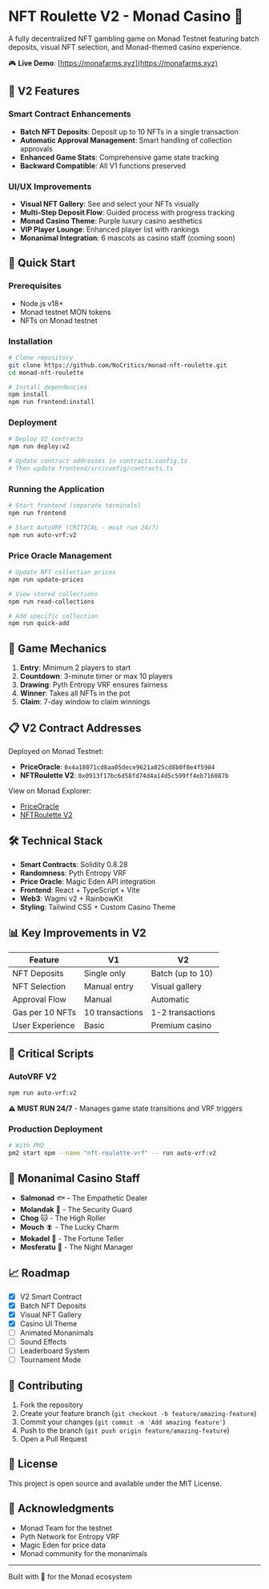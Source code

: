 # NFT Roulette V2 - Monad Casino 🎰

A fully decentralized NFT gambling game on Monad Testnet featuring batch deposits, visual NFT selection, and Monad-themed casino experience.

🎮 **Live Demo**: [https://monafarms.xyz](https://monafarms.xyz)

## 🌟 V2 Features

### Smart Contract Enhancements
- **Batch NFT Deposits**: Deposit up to 10 NFTs in a single transaction
- **Automatic Approval Management**: Smart handling of collection approvals
- **Enhanced Game Stats**: Comprehensive game state tracking
- **Backward Compatible**: All V1 functions preserved

### UI/UX Improvements
- **Visual NFT Gallery**: See and select your NFTs visually
- **Multi-Step Deposit Flow**: Guided process with progress tracking
- **Monad Casino Theme**: Purple luxury casino aesthetics
- **VIP Player Lounge**: Enhanced player list with rankings
- **Monanimal Integration**: 6 mascots as casino staff (coming soon)

## 🚀 Quick Start

### Prerequisites
- Node.js v18+
- Monad testnet MON tokens
- NFTs on Monad testnet

### Installation

```bash
# Clone repository
git clone https://github.com/NoCritics/monad-nft-roulette.git
cd monad-nft-roulette

# Install dependencies
npm install
npm run frontend:install
```

### Deployment

```bash
# Deploy V2 contracts
npm run deploy:v2

# Update contract addresses in contracts.config.ts
# Then update frontend/src/config/contracts.ts
```

### Running the Application

```bash
# Start frontend (separate terminals)
npm run frontend

# Start AutoVRF (CRITICAL - must run 24/7)
npm run auto-vrf:v2
```

### Price Oracle Management

```bash
# Update NFT collection prices
npm run update-prices

# View stored collections
npm run read-collections

# Add specific collection
npm run quick-add
```

## 🎯 Game Mechanics

1. **Entry**: Minimum 2 players to start
2. **Countdown**: 3-minute timer or max 10 players
3. **Drawing**: Pyth Entropy VRF ensures fairness
4. **Winner**: Takes all NFTs in the pot
5. **Claim**: 7-day window to claim winnings

## 📋 V2 Contract Addresses

Deployed on Monad Testnet:
- **PriceOracle**: `0x4a18071cd8aa05dece9621a025cd8b0f8e4f5984`
- **NFTRoulette V2**: `0x0913f17bc6d58fd74d4a14d5c599ff4eb716087b`

View on Monad Explorer:
- [PriceOracle](https://testnet.monadexplorer.com/address/0x4a18071cd8aa05dece9621a025cd8b0f8e4f5984)
- [NFTRoulette V2](https://testnet.monadexplorer.com/address/0x0913f17bc6d58fd74d4a14d5c599ff4eb716087b)

## 🛠️ Technical Stack

- **Smart Contracts**: Solidity 0.8.28
- **Randomness**: Pyth Entropy VRF
- **Price Oracle**: Magic Eden API integration
- **Frontend**: React + TypeScript + Vite
- **Web3**: Wagmi v2 + RainbowKit
- **Styling**: Tailwind CSS + Custom Casino Theme

## 📊 Key Improvements in V2

| Feature | V1 | V2 |
|---------|----|----|
| NFT Deposits | Single only | Batch (up to 10) |
| NFT Selection | Manual entry | Visual gallery |
| Approval Flow | Manual | Automatic |
| Gas per 10 NFTs | 10 transactions | 1-2 transactions |
| User Experience | Basic | Premium casino |

## 🤖 Critical Scripts

### AutoVRF V2
```bash
npm run auto-vrf:v2
```
**⚠️ MUST RUN 24/7** - Manages game state transitions and VRF triggers

### Production Deployment
```bash
# With PM2
pm2 start npm --name "nft-roulette-vrf" -- run auto-vrf:v2
```

## 🎨 Monanimal Casino Staff

- **Salmonad** 🐟 - The Empathetic Dealer
- **Molandak** 🦔 - The Security Guard  
- **Chog** 🐱 - The High Roller
- **Mouch** 🪰 - The Lucky Charm
- **Mokadel** 🦎 - The Fortune Teller
- **Mosferatu** 🦇 - The Night Manager

## 📈 Roadmap

- [x] V2 Smart Contract
- [x] Batch NFT Deposits
- [x] Visual NFT Gallery
- [x] Casino UI Theme
- [ ] Animated Monanimals
- [ ] Sound Effects
- [ ] Leaderboard System
- [ ] Tournament Mode

## 🤝 Contributing

1. Fork the repository
2. Create your feature branch (`git checkout -b feature/amazing-feature`)
3. Commit your changes (`git commit -m 'Add amazing feature'`)
4. Push to the branch (`git push origin feature/amazing-feature`)
5. Open a Pull Request

## 📄 License

This project is open source and available under the MIT License.

## 🙏 Acknowledgments

- Monad Team for the testnet
- Pyth Network for Entropy VRF
- Magic Eden for price data
- Monad community for the monanimals

---

Built with 💜 for the Monad ecosystem